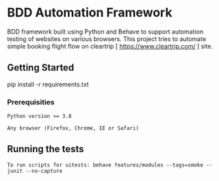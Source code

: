 # BDD Automation Framework

BDD framework built using Python and Behave to support automation testing of websites on various browsers. This project tries to automate simple booking flight flow on cleartrip [ https://www.cleartrip.com/ ] site.

## Getting Started

pip install -r requirements.txt

### Prerequisities

```
Python version >= 3.8
```

```
Any browser (Firefox, Chrome, IE or Safari)
```

## Running the tests

```
To run scripts for uitests: behave features/modules --tags=smoke --junit --no-capture
```

